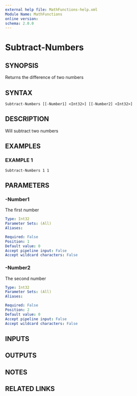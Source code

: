```yaml
---
external help file: MathFunctions-help.xml
Module Name: MathFunctions
online version:
schema: 2.0.0
---
```


# Subtract-Numbers

## SYNOPSIS
Returns the difference of two numbers

## SYNTAX

```
Subtract-Numbers [[-Number1] <Int32>] [[-Number2] <Int32>]
```

## DESCRIPTION
Will subtract two numbers

## EXAMPLES

### EXAMPLE 1
```
Subtract-Numbers 1 1
```

## PARAMETERS

### -Number1
The first number

```yaml
Type: Int32
Parameter Sets: (All)
Aliases:

Required: False
Position: 1
Default value: 0
Accept pipeline input: False
Accept wildcard characters: False
```

### -Number2
The second number

```yaml
Type: Int32
Parameter Sets: (All)
Aliases:

Required: False
Position: 2
Default value: 0
Accept pipeline input: False
Accept wildcard characters: False
```

## INPUTS

## OUTPUTS

## NOTES

## RELATED LINKS
